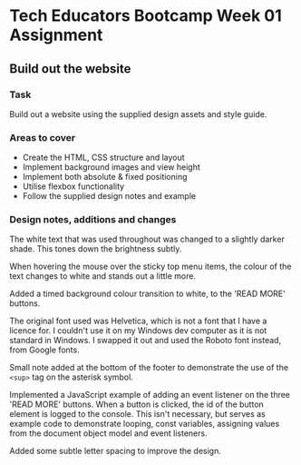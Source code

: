 # Tech Educators Bootcamp Week 01 Assignment

## Build out the website

### Task

Build out a website using the supplied design assets and style guide.
  

### Areas to cover

- Create the HTML, CSS structure and layout
- Implement background images and view height
- Implement both absolute & fixed positioning
- Utilise flexbox functionality
- Follow the supplied design notes and example
  

### Design notes, additions and changes

The white text that was used throughout was changed to a slightly darker shade. This tones down the brightness subtly. 

When hovering the mouse over the sticky top menu items, the colour of the text changes to white and stands out a little more.  

Added a timed background colour transition to white, to the 'READ MORE' buttons.

The original font used was Helvetica, which is not a font that I have a licence for. I couldn't use it on my Windows dev computer as it is not standard in Windows. I swapped it out and used the Roboto font instead, from Google fonts.

Small note added at the bottom of the footer to demonstrate the use of the `<sup>` tag on the asterisk symbol.

Implemented a JavaScript example of adding an event listener on the three 'READ MORE' buttons. When a button is clicked, the id of the button element is logged to the console. This isn't necessary, but serves as example code to demonstrate looping, const variables, assigning values from the document object model and event listeners. 

Added some subtle letter spacing to improve the design. 